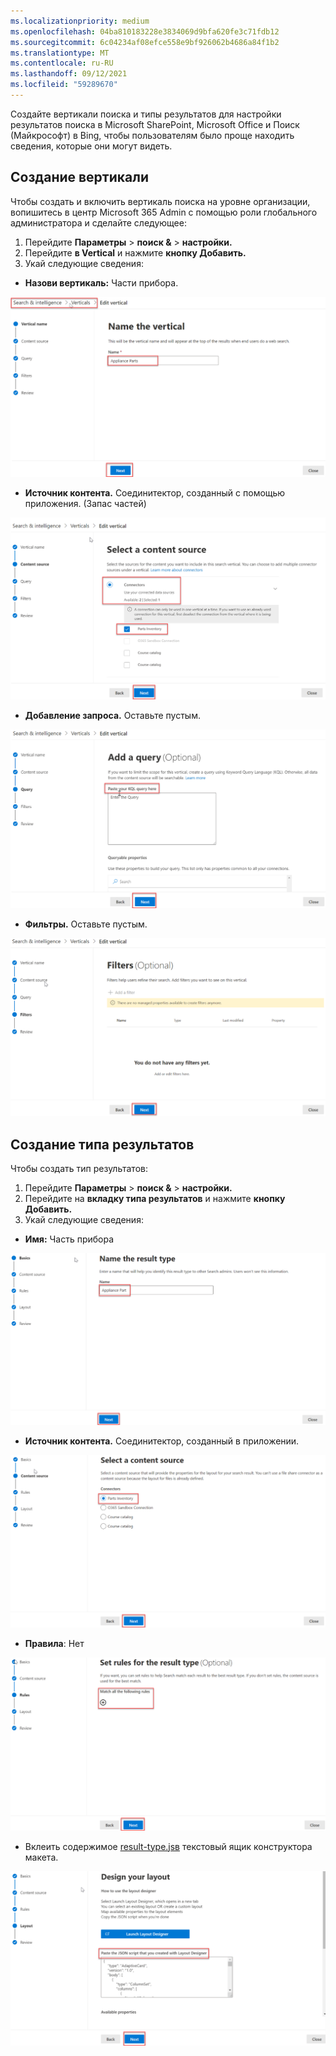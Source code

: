 ```yaml
---
ms.localizationpriority: medium
ms.openlocfilehash: 04ba810183228e3834069d9bfa620fe3c71fdb12
ms.sourcegitcommit: 6c04234af08efce558e9bf926062b4686a84f1b2
ms.translationtype: MT
ms.contentlocale: ru-RU
ms.lasthandoff: 09/12/2021
ms.locfileid: "59289670"
---
```

<!-- markdownlint-disable MD002 MD025 MD041 -->

Создайте вертикали поиска и типы результатов для настройки результатов поиска в Microsoft SharePoint, Microsoft Office и Поиск (Майкрософт) в Bing, чтобы пользователям было проще находить сведения, которые они могут видеть.

## <a name="create-a-vertical"></a>Создание вертикали

Чтобы создать и включить вертикаль поиска на [](https://admin.microsoft.com/) уровне организации, вопишитесь в центр Microsoft 365 Admin с помощью роли глобального администратора и сделайте следующее:

1. Перейдите **Параметры**  >  **поиск &**  >  **настройки.**
2. Перейдите **в Vertical** и нажмите **кнопку Добавить.**
3. Укай следующие сведения:
  * **Назови вертикаль:** Части прибора.

   ![Снимок экрана раздела "Имя вертикали"](images/connectors-images/build11.png)

  * **Источник контента.** Соединитектор, созданный с помощью приложения. (Запас частей)

   ![Снимок экрана раздела "Источник контента"](images/connectors-images/build12.png)

  * **Добавление запроса.** Оставьте пустым.

   ![Снимок экрана раздела "Добавление запроса"](images/connectors-images/build13.png)

  * **Фильтры.** Оставьте пустым.

   ![Снимок экрана раздела "Фильтры"](images/connectors-images/build14.png)

## <a name="create-a-result-type"></a>Создание типа результатов

Чтобы создать тип результатов:

1. Перейдите **Параметры**  >  **поиск &**  >  **настройки.**
2. Перейдите на **вкладку типа результатов** и нажмите **кнопку Добавить.**
3. Укай следующие сведения:

  * **Имя:** Часть прибора

   ![Снимок экрана раздела "Имя типа результата"](images/connectors-images/build15.png)

  * **Источник контента.** Соединитектор, созданный в приложении.

   ![Снимок экрана раздела "Выбор источника контента"](images/connectors-images/build16.png)

  * **Правила**: Нет

   ![Снимок экрана раздела "Набор правил"](images/connectors-images/build17.png)

  * Вклеить содержимое [result-type.jsв](https://github.com/microsoftgraph/msgraph-search-connector-sample/blob/master/result-type.json) текстовый ящик конструктора макета.

   ![Снимок экрана раздела "Макет дизайна"](images/connectors-images/build18.png)
